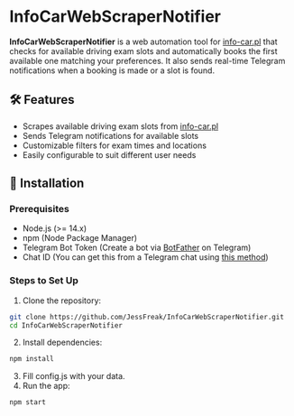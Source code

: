 # InfoCarWebScraperNotifier

**InfoCarWebScraperNotifier** is a web automation tool for [info-car.pl](https://info-car.pl/new/) that checks for available driving exam slots and automatically books the first available one matching your preferences. It also sends real-time Telegram notifications when a booking is made or a slot is found.

## 🛠️ Features

- Scrapes available driving exam slots from [info-car.pl](https://info-car.pl/new/)
- Sends Telegram notifications for available slots
- Customizable filters for exam times and locations
- Easily configurable to suit different user needs

## 🚀 Installation

### Prerequisites

- Node.js (>= 14.x)
- npm (Node Package Manager)
- Telegram Bot Token (Create a bot via [BotFather](https://core.telegram.org/bots#botfather) on Telegram)
- Chat ID (You can get this from a Telegram chat using [this method](https://stackoverflow.com/questions/32553106/how-can-i-get-a-telegram-users-chat-id))

### Steps to Set Up

1. Clone the repository:

```bash
git clone https://github.com/JessFreak/InfoCarWebScraperNotifier.git
cd InfoCarWebScraperNotifier
```

2. Install dependencies:
```bash
npm install
```

3. Fill config.js with your data.
4. Run the app:
```bash
npm start
```
